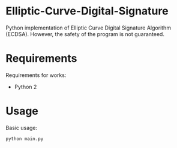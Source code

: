 # Elliptic-Curve-Digital-Signature
Python implementation of Elliptic Curve Digital Signature Algorithm (ECDSA). However, the safety of the program is not guaranteed.

# Requirements
Requirements for works:
* Python 2
    
# Usage
Basic usage:
```
python main.py
```
